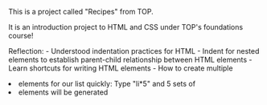This is a project called "Recipes" from TOP.

It is an introduction project to HTML and CSS under TOP's foundations course!

Reflection:
    - Understood indentation practices for HTML 
        - Indent for nested elements to establish parent-child relationship between HTML elements
    - Learn shortcuts for writing HTML elements
        - How to create multiple <li> elements for our list quickly: Type "li*5" and 5 sets of <li> elements will be generated